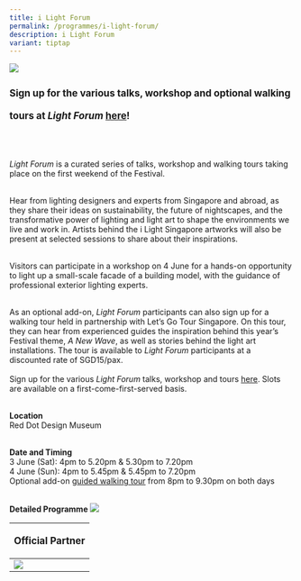 ```yaml
---
title: i Light Forum
permalink: /programmes/i-light-forum/
description: i Light Forum
variant: tiptap
---
```

<img src="/images/Programmes/revised%20with%20background%20light%20forum.png">

<p style="font-size:17px; line-height:40px">
<b>Sign up for the various talks, workshop and optional walking tours at <i>Light Forum</i> <a target="_blank" href="https://lightforum.eventbrite.sg/">here</a>!</b><br><br>

<i>Light Forum</i> is a curated series of talks, workshop and walking tours taking place on the first weekend of the Festival.<br><br>
	
Hear from lighting designers and experts from Singapore and abroad, as they share their ideas on sustainability, the future of nightscapes, and the transformative power of lighting and light art to shape the environments we live and work in. Artists behind the i Light Singapore artworks will also be present at selected sessions to share about their inspirations. <br><br>
	
Visitors can participate in a workshop on 4 June for a hands-on opportunity to light up a small-scale facade of a building model, with the guidance of professional exterior lighting experts.<br><br>

As an optional add-on, <i>Light Forum</i> participants can also sign up for a walking tour held in partnership with Let’s Go Tour Singapore. On this tour, they can hear from experienced guides the inspiration behind this year’s Festival theme, <i>A New Wave</i>, as well as stories behind the light art installations. The tour is available to <i>Light Forum</i> participants at a discounted rate of SGD15/pax.
<br><br>
Sign up for the various <i>Light Forum</i> talks, workshop and tours <a target="_blank" href="https://lightforum.eventbrite.sg/">here</a>. Slots are available on a first-come-first-served basis. 
<br><br>
	
<b>Location</b><br>
Red Dot Design Museum<br><br>

<b>Date and Timing</b><br>
3 June (Sat): 4pm to 5.20pm &amp; 5.30pm to 7.20pm<br>
4 June (Sun): 4pm to 5.45pm &amp; 5.45pm to 7.20pm<br>
Optional add-on <a href="/programmes/tour"> guided walking tour</a> from 8pm to 9.30pm on both days 
<br><br>

<b>Detailed Programme</b>
<a href="/files/light%20forum%20programes.pdf"><img src="/images/Programmes/light%20forum%20(web)%201.jpg"></a><br>

<table style="width:100%">
	<thead><tr><th colspan="4"><p style="font-size:17px;line-height:20px">Official Partner</p></th></tr></thead>
	<tbody>
		<tr>
			<td style="width:30%"><a target="_blank" href="https://museum.red-dot.sg/"><img align="left" src="/images/About/Sponsor%20Acknowledgement/red%20dot_resized%20web%20version.png"></a></td><td style="width:70%"></td></tr></tbody></table></p>